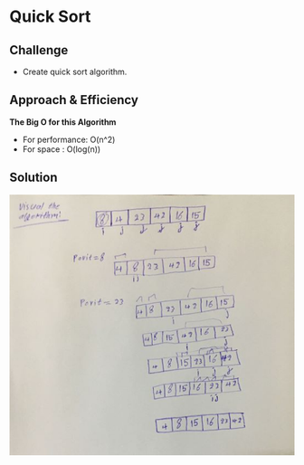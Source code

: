 # Quick Sort

## Challenge

* Create quick sort algorithm.

## Approach & Efficiency

 **The Big O for this Algorithm**

 * For performance: O(n^2) 
 * For space : O(log(n))

## Solution

![photo](/assets/quick-sort.jpg)